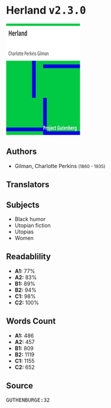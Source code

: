 # Herland <kbd>v2.3.0</kbd>

![](./cover.medium.jpg "")

## Authors


 - Gilman, Charlotte Perkins <small>(1860 - 1935)</small>

## Translators



## Subjects


 - Black humor
 - Utopian fiction
 - Utopias
 - Women

## Readablility


 - **A1:** 77%
 - **A2:** 83%
 - **B1:** 89%
 - **B2:** 94%
 - **C1:** 98%
 - **C2:** 100%

## Words Count


 - **A1:** 486
 - **A2:** 457
 - **B1:** 809
 - **B2:** 1119
 - **C1:** 1155
 - **C2:** 652

## Source


<kbd>GUTHENBURGE:32</kbd>
